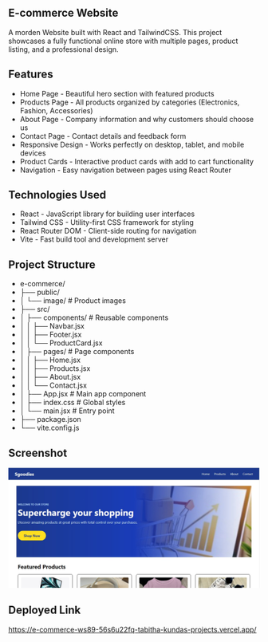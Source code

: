 ## E-commerce Website

A morden Website built with React and TailwindCSS. This project showcases a fully functional online store with multiple pages, product listing, and a professional design.
## Features
- Home Page - Beautiful hero section with featured products
- Products Page - All products organized by categories (Electronics, Fashion, Accessories)
- About Page - Company information and why customers should choose us
- Contact Page - Contact details and feedback form
- Responsive Design - Works perfectly on desktop, tablet, and mobile devices
- Product Cards - Interactive product cards with add to cart functionality
- Navigation - Easy navigation between pages using React Router

## Technologies Used
- React - JavaScript library for building user interfaces
- Tailwind CSS - Utility-first CSS framework for styling
- React Router DOM - Client-side routing for navigation
- Vite - Fast build tool and development server

## Project Structure

- e-commerce/
- ├── public/
- │   └── image/              # Product images
- ├── src/
- │   ├── components/         # Reusable components
- │   │   ├── Navbar.jsx
- │   │   ├── Footer.jsx
- │   │   └── ProductCard.jsx
- │   ├── pages/              # Page components
- │   │   ├── Home.jsx
- │   │   ├── Products.jsx
- │   │   ├── About.jsx
- │   │   └── Contact.jsx
- │   ├── App.jsx             # Main app component
- │   ├── index.css           # Global styles
- │   └── main.jsx            # Entry point
- ├── package.json
- └── vite.config.js

## Screenshot
![alt text](public/image/image.jpg)
## Deployed Link
https://e-commerce-ws89-56s6u22fq-tabitha-kundas-projects.vercel.app/